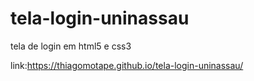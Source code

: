 # tela-login-uninassau
 tela de login em html5 e css3
 
link:https://thiagomotape.github.io/tela-login-uninassau/
